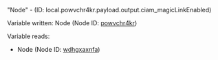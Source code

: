"Node" - (ID: local.powvchr4kr.payload.output.ciam_magicLinkEnabled)

Variable written:
Node (Node ID: [powvchr4kr](../nodes/powvchr4kr.md))

Variable reads:
* Node (Node ID: [wdhgxaxnfa](../nodes/wdhgxaxnfa.md))
